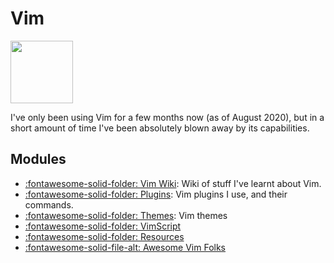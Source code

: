 Vim
===

<img src="https://upload.wikimedia.org/wikipedia/commons/9/9f/Vimlogo.svg" width="100">

I've only been using Vim for a few months now (as of August 2020), but in a short amount of time I've been absolutely blown away by its
capabilities.

Modules
---

- [:fontawesome-solid-folder: Vim Wiki](vim-wiki/index.md): Wiki of stuff I've learnt about Vim.
- [:fontawesome-solid-folder: Plugins](plugins/index.md): Vim plugins I use, and their commands.
- [:fontawesome-solid-folder: Themes](themes/index.md): Vim themes
- [:fontawesome-solid-folder: VimScript](vimscript/index.md)
- [:fontawesome-solid-folder: Resources](resources.md)
- [:fontawesome-solid-file-alt: Awesome Vim Folks](awesome-vim-folks.md)
